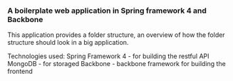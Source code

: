 
### A boilerplate web application in Spring framework 4 and Backbone ###

This application provides a folder structure, an overview of how the
folder structure should look in a big application.

Technologies used:
Spring Framework 4 - for building the restful API
MongoDB - for storaged
Backbone - backbone framework for building the frontend


